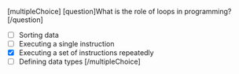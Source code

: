 [multipleChoice]
[question]What is the role of loops in programming?[/question]
- [ ] Sorting data
- [ ] Executing a single instruction
- [x] Executing a set of instructions repeatedly
- [ ] Defining data types
[/multipleChoice]
